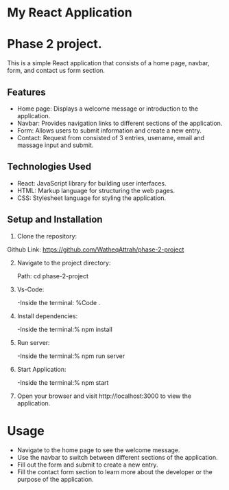 # My React Application
 # Phase 2 project.
 This is a simple React application that consists of a home page, navbar, form, and contact us form section.

## Features

- Home page: Displays a welcome message or introduction to the application.
- Navbar: Provides navigation links to different sections of the application.
- Form: Allows users to submit information and create a new entry.
- Contact: Request from consisted of 3 entries, usename, email and massage input and submit.

## Technologies Used

- React: JavaScript library for building user interfaces.
- HTML: Markup language for structuring the web pages.
- CSS: Stylesheet language for styling the application.


## Setup and Installation

1. Clone the repository:

  Github Link: https://github.com/WatheqAttrah/phase-2-project


2. Navigate to the project directory:

    Path: cd phase-2-project

3. Vs-Code:

    -Inside the terminal: %Code . 

4. Install dependencies:

    -Inside the terminal:% npm install 
5. Run server:

    -Inside the terminal:% npm run server

6. Start Application:

    -Inside the terminal:% npm start

7. Open your browser and visit http://localhost:3000 to view the application.



# Usage 
- Navigate to the home page to see the welcome message.
- Use the navbar to switch between different sections of the application.
- Fill out the form and submit to create a new entry.
- Fill the contact form section to learn more about the developer or the purpose of the application.
